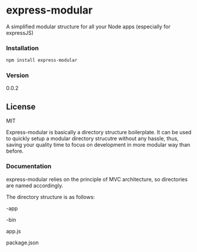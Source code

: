 # express-modular

A simplified modular structure for all your Node apps (especially for expressJS)

### Installation
```sh
npm install express-modular
```
### Version
0.0.2

License
----

MIT


Express-modular is basically a directory structure boilerplate. It can be used to quickly setup a modular directory strucutre without any hassle, thus, saving your quality time to focus on development in more modular way than before. 

### Documentation

express-modular relies on the principle of MVC architecture, so directories are named accordingly.

The directory structure is as follows:

-app
 
-bin

app.js

package.json
    



